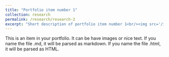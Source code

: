 ```yaml
---
title: "Portfolio item number 1"
collection: research
permalink: /research/research-2
excerpt: "Short description of portfolio item number 1<br/><img src='/images/500x300.png'>"
---
```



This is an item in your portfolio. It can be have images or nice text. If you name the file .md, it will be parsed as markdown. If you name the file .html, it will be parsed as HTML. 
